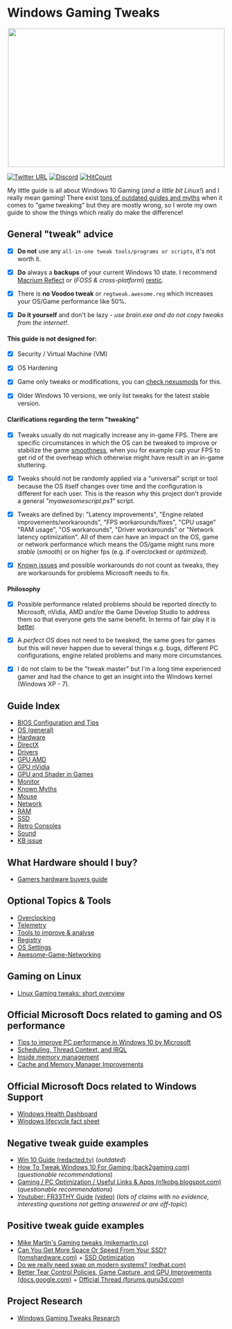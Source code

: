 # Windows Gaming Tweaks

<p align="center">
  <img width="500" height="320" src="https://raw.githubusercontent.com/CHEF-KOCH/GamingTweaks/master/.github/Pictures/Windows%20Gaming%20Tweaks.jpg")">
</p>

[![Twitter URL](https://img.shields.io/twitter/url/https/twitter.com/fold_left.svg?style=social&label=Follow%20%40CHEF-KOCH)](https://twitter.com/CKsTechNews)
[![Discord](https://img.shields.io/discord/418256415874875402.svg?colorA=7289da&colorB=99aab5&label=Discord&logo=discord&maxAge=60)](https://discord.me/CHEF-KOCH)
[![HitCount](http://hits.dwyl.com/CHEF-KOCH/GamingTweaks.svg)](http://hits.dwyl.com/CHEF-KOCH/GamingTweaks)

My little guide is all about Windows 10 Gaming (_and a little bit Linux!_) and I really mean gaming! There exist [tons of outdated guides and myths](https://github.com/CHEF-KOCH/GamingTweaks/blob/master/Known%20Myths.md) when it comes to "game tweaking" but they are mostly wrong, so I wrote my own guide to show the things which really do make the difference!


## General "tweak" advice
- [x] **Do not** use any `all-in-one tweak tools/programs or scripts`, it's not worth it.
- [x] **Do** always a **backups** of your current Windows 10 state. I recommend [Macrium Reflect](https://www.macrium.com/reflectfree) or (_FOSS & cross-platform_) [restic](https://github.com/restic/restic).
- [x] There is **no Voodoo tweak** or `regtweak.awesome.reg` which  increases your OS/Game performance like 50%.
- [x] **Do it yourself** and don't be lazy - _use brain.exe and do not copy tweaks from the internet!_.


#### This guide is not designed for:
- [x] Security / Virtual Machine (VM)
- [x] OS Hardening
- [x] Game only tweaks or modifications, you can [check nexusmods](https://www.nexusmods.com/) for this.
- [x] Older Windows 10 versions, we only list tweaks for the latest stable version.


#### Clarifications regarding the term "tweaking"
- [x] Tweaks usually do not magically increase any in-game FPS. There are specific circumstances in which the OS can be tweaked to improve or stabilize the game [smoothness](https://en.wikipedia.org/wiki/Smoothness), when you for example cap your FPS to get rid of the overheap which otherwise might have result in an in-game stuttering.
- [x] Tweaks should not be randomly applied via a "universal" script or tool because the OS itself changes over time and the configuration is different for each user. This is the reason why this project don't provide a general _"myawesomescript.ps1"_ script.
- [x] Tweaks are defined by: "Latency improvements", "Engine related improvements/workarounds", "FPS workarounds/fixes", "CPU usage" "RAM usage", "OS workarounds", "Driver workarounds" or "Network latency optimization". All of them can have an impact on the OS, game or network performance which means the OS/game might runs more _stable_ (_smooth_) or on higher fps (e.g. if overclocked or _optimized_).
- [x] [Known issues](https://docs.microsoft.com/en-us/windows/release-information/status-windows-10-2004) and possible workarounds do not count as tweaks, they are workarounds for problems Microsoft needs to fix.


#### Philosophy
- [x] Possible performance related problems should be reported directly to Microsoft, nVidia, AMD and/or the Game Develop Studio to address them so that everyone gets the same benefit. In terms of fair play it is [better](https://www.vice.com/en_us/article/43zdnb/battlefield-v-players-are-using-shitty-graphics-for-a-competitive-edge).
- [x] A _perfect OS_ does not need to be tweaked, the same goes for games but this will never happen due to several things e.g. bugs, different PC configurations, engine related problems and many more circumstances.
- [x] I do not claim to be the "tweak master" but I'm a long time experienced gamer and had the chance to get an insight into the Windows kernel (Windows XP - 7).


## Guide Index
* [BIOS Configuration and Tips](Bios/Readme.md)
* [OS (general)](OS%20(general)/Readme.md)
* [Hardware](Hardware%20(general)/Readme.md)
* [DirectX](DirectX/Readme.md)
* [Drivers](Drivers/Readme.md)
* [GPU AMD](GPU/AMD/Readme.md)
* [GPU nVidia](GPU/nVidia/Readme.md)
* [GPU and Shader in Games](GPU/Shader/Readme.md)
* [Monitor](Monitor/Readme.md)
* [Known Myths](Myths/Known%20Myths.md)
* [Mouse](Mouse/Readme.md)
* [Network](Network/Readme.md)
* [RAM](RAM/Readme.md)
* [SSD](SSD/Readme.md)
* [Retro Consoles](Retro%20Consoles/Readme.md)
* [Sound](Sound/Readme.md)
* [KB issue](KB%20problems/Readme.md)


## What Hardware should I buy?
* [Gamers hardware buyers guide](Hardware%20(general)/Gaming%20Hardware%20Buyer's%20Guide.md)


## Optional Topics & Tools
* [Overclocking](Overclocking/Readme.md)
* [Telemetry](Telemetry/Readme.md)
* [Tools to improve & analyse](Tools/Readme.md)
* [Registry](Registry/Readme.md)
* [OS Settings](OS%20Settings/Readme.md)
* [Awesome-Game-Networking](https://github.com/MFatihMAR/Awesome-Game-Networking)


## Gaming on Linux
* [Linux Gaming tweaks: short overview](Linux%20Gaming/Readme.md)


## Official Microsoft Docs related to gaming and OS performance
* [Tips to improve PC performance in Windows 10 by Microsoft](https://support.microsoft.com/en-us/help/4002019/windows-10-improve-pc-performance)
* [Scheduling, Thread Context, and IRQL](http://download.microsoft.com/download/e/b/a/eba1050f-a31d-436b-9281-92cdfeae4b45/IRQL_thread.doc)
* [Inside memory management](https://www.itprotoday.com/compute-engines/inside-memory-management-part-2)
* [Cache and Memory Manager Improvements](https://docs.microsoft.com/en-us/windows-server/administration/performance-tuning/subsystem/cache-memory-management/improvements-in-windows-server)


## Official Microsoft Docs related to Windows Support
* [Windows Health Dashboard](https://docs.microsoft.com/en-us/windows/release-information/status-windows-10-1903)
* [Windows lifecycle fact sheet](https://support.microsoft.com/en-us/help/13853/windows-lifecycle-fact-sheet)


## Negative tweak guide examples
* [Win 10 Guide (redacted.tv)](https://redacted.tv/2017/12/20/win10guide/) (_outdated_)
* [How To Tweak Windows 10 For Gaming (back2gaming.com)](http://www.back2gaming.com/guides/how-to-tweak-windows-10-for-gaming/) (_questionable recommendations_)
* [Gaming / PC Optimization / Useful Links & Apps (n1kobg.blogspot.com)](http://n1kobg.blogspot.com/) (_questionable recommendations_)
* [Youtuber: FR33THY Guide](https://docs.google.com/document/d/1nrcQ2EU5512TpuspPF4u5PgZ43p7hoV1cYBMi2C3XSQ/edit) [(video)](https://youtu.be/EG4g9XlKw5w) (_lots of claims with no evidence, interesting questions not getting answered or are off-topic_)


## Positive tweak guide examples
* [Mike Martin's Gaming tweaks (mikemartin.co)](http://www.mikemartin.co/gaming_guides)
* [Can You Get More Space Or Speed From Your SSD? (tomshardware.com)](https://www.tomshardware.com/reviews/ssd-performance-tweak,2911-4.html) + [SSD Optimization](https://wiki.debian.org/SSDOptimization)
* [Do we really need swap on modern systems? (redhat.com)](https://www.redhat.com/en/blog/do-we-really-need-swap-modern-systems)
* [Better Tear Control Policies, Game Capture, and GPU Improvements (docs.google.com)](https://docs.google.com/document/d/e/2PACX-1vRZkIJJCVynUPCqZbblmAIoPRx1rDIRLAV9CwjunyAaGm2YpIt_XsmiI8Tx4j_uMAaQ1UYrrWQClwUU/pub) + [Official Thread (forums.guru3d.com)](https://forums.guru3d.com/threads/better-tear-control-policies-game-capture-and-gpu-improvements.425331/)


## Project Research
* [Windows Gaming Tweaks Research](Research/Research.md)

